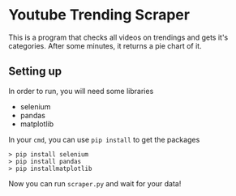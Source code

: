 # Youtube Trending Scraper
This is a program that checks all videos on trendings and gets it's categories. After some minutes, it returns a pie chart of it.
## Setting up
In order to run, you will need some libraries
* selenium
* pandas
* matplotlib

In your `cmd`, you can use `pip install` to get the packages
```
> pip install selenium 
> pip install pandas 
> pip installmatplotlib
```
Now you can run `scraper.py` and wait for your data!
